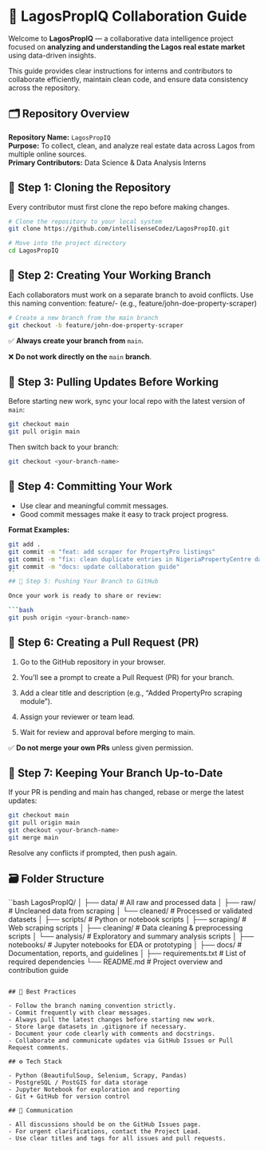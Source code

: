 # 🤝 LagosPropIQ Collaboration Guide

Welcome to **LagosPropIQ** — a collaborative data intelligence project focused on **analyzing and understanding the Lagos real estate market** using data-driven insights.

This guide provides clear instructions for interns and contributors to collaborate efficiently, maintain clean code, and ensure data consistency across the repository.

## 🗂️ Repository Overview

**Repository Name:** `LagosPropIQ`  
**Purpose:** To collect, clean, and analyze real estate data across Lagos from multiple online sources.  
**Primary Contributors:** Data Science & Data Analysis Interns  

## 🚀 Step 1: Cloning the Repository

Every contributor must first clone the repo before making changes.

```bash
# Clone the repository to your local system
git clone https://github.com/intellisenseCodez/LagosPropIQ.git

# Move into the project directory
cd LagosPropIQ
```

## 🌿 Step 2: Creating Your Working Branch

Each collaborators must work on a separate branch to avoid conflicts.
Use this naming convention:
feature/<name>-<task> (e.g., feature/john-doe-property-scraper)

```bash
# Create a new branch from the main branch
git checkout -b feature/john-doe-property-scraper
```

✅ **Always create your branch from** `main`.

❌ **Do not work directly on the** `main` **branch**.

## 💾 Step 3: Pulling Updates Before Working

Before starting new work, sync your local repo with the latest version of `main`:

```bash
git checkout main
git pull origin main
```

Then switch back to your branch:

```bash
git checkout <your-branch-name>
```

## 🧠 Step 4: Committing Your Work

- Use clear and meaningful commit messages.
- Good commit messages make it easy to track project progress.

**Format Examples:**

```bash
git add .
git commit -m "feat: add scraper for PropertyPro listings"
git commit -m "fix: clean duplicate entries in NigeriaPropertyCentre dataset"
git commit -m "docs: update collaboration guide"
``
## 🔄 Step 5: Pushing Your Branch to GitHub

Once your work is ready to share or review:

```bash
git push origin <your-branch-name>
```

## 🧩 Step 6: Creating a Pull Request (PR)

1. Go to the GitHub repository in your browser.

2. You’ll see a prompt to create a Pull Request (PR) for your branch.

3. Add a clear title and description (e.g., “Added PropertyPro scraping module”).

4. Assign your reviewer or team lead.

5. Wait for review and approval before merging to main.

✅ **Do not merge your own PRs** unless given permission.


## 🧹 Step 7: Keeping Your Branch Up-to-Date

If your PR is pending and main has changed, rebase or merge the latest updates:

```bash
git checkout main
git pull origin main
git checkout <your-branch-name>
git merge main
```

Resolve any conflicts if prompted, then push again.

## 🗃️ Folder Structure

``bash
LagosPropIQ/
│
├── data/                     # All raw and processed data
│   ├── raw/                  # Uncleaned data from scraping
│   └── cleaned/              # Processed or validated datasets
│
├── scripts/                  # Python or notebook scripts
│   ├── scraping/             # Web scraping scripts
│   ├── cleaning/             # Data cleaning & preprocessing scripts
│   └── analysis/             # Exploratory and summary analysis scripts
│
├── notebooks/                # Jupyter notebooks for EDA or prototyping
│
├── docs/                     # Documentation, reports, and guidelines
│
├── requirements.txt          # List of required dependencies
└── README.md                 # Project overview and contribution guide
```

## 🧱 Best Practices

- Follow the branch naming convention strictly.
- Commit frequently with clear messages.
- Always pull the latest changes before starting new work.
- Store large datasets in .gitignore if necessary.
- Document your code clearly with comments and docstrings.
- Collaborate and communicate updates via GitHub Issues or Pull Request comments.

## ⚙️ Tech Stack

- Python (BeautifulSoup, Selenium, Scrapy, Pandas)
- PostgreSQL / PostGIS for data storage
- Jupyter Notebook for exploration and reporting
- Git + GitHub for version control

## 💬 Communication

- All discussions should be on the GitHub Issues page.
- For urgent clarifications, contact the Project Lead.
- Use clear titles and tags for all issues and pull requests.








